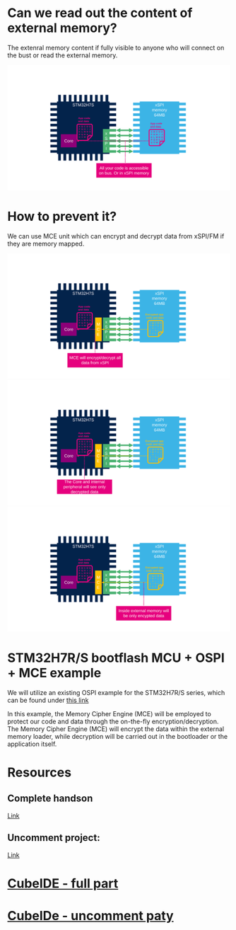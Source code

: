 # Can we read out the content of external memory?

The extenral memory content if fully visible to anyone who will connect on the bust or read the external memory. 

![](./img/Slide49.svg)

# How to prevent it?

We can use MCE unit which can encrypt and decrypt data from xSPI/FM if they are memory mapped. 

![](./img/Slide51.svg)
![](./img/Slide52.svg)
![](./img/Slide53.svg)


# STM32H7R/S bootflash MCU + OSPI + MCE example

We will utilize an existing OSPI example for the STM32H7R/S series, which can be found under
[this link](https://github.com/ST-TOMAS-Examples-ExtMem)


In this example, the Memory Cipher Engine (MCE) will be employed to protect our code and data through the on-the-fly encryption/decryption. 
The Memory Cipher Engine (MCE) will encrypt the data within the external memory loader, while decryption will be carried out in the bootloader or the application itself.

# Resources

## Complete handson

[Link](https://github.com/ST-TOMAS-Examples-ExtMem/stm32h7rs_ospi_mce)

## Uncomment project: 

[Link](https://github.com/ST-TOMAS-Examples-ExtMem/stm32h7rs_ospi_mce/releases)

# [CubeIDE - full part](./mce_ide.md)

# [CubeIDe - uncomment paty](./mce_ide_uncomment.md)

